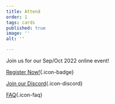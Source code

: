 ```yaml
---
title: Attend
order: 1
tags: cards
published: true
image: ''
alt: ''

---
```

Join us for our Sep/Oct 2022 online event!

[Register Now!](/register){.icon-badge}

[Join our Discord](https://discord.gg/AqhayGFexQ){.icon-discord}

[FAQ](/faq){.icon-faq}